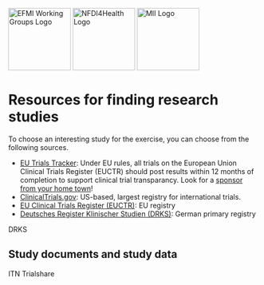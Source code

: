 <span class="logo"><img src="https://efmi.org/wp-content/uploads/2019/11/EFMI_Logo_new_wg-587x235.png" alt="EFMI Working Groups Logo" width="125"></span>
<span class="logo"><img src="https://www.nfdi4health.de/images/logo/nfdi4health.svg" alt="NFDI4Health Logo" width="125"></span>
<span class="logo"><img src="https://www.medizininformatik-initiative.de/themes/custom/mii/assets/img/Logo_MII_270px_Hoehe_de.png" alt="MII Logo" width="125"></span>

# Resources for finding research studies
To choose an interesting study for the exercise, you can choose from the following sources.

* [EU Trials Tracker](https://eu.trialstracker.net/): Under EU rules, all trials on the European Union Clinical Trials Register (EUCTR) should post results within 12 months of completion to support clinical trial transparancy. Look for a [sponsor from your home town](https://eu.trialstracker.net/?search)!
* [ClinicalTrials.gov](https://clinicaltrials.gov/): US-based, largest registry for international trials.
* [EU Clinical Trials Register (EUCTR)](https://www.clinicaltrialsregister.eu/ctr-search/search): EU registry
* [Deutsches Register Klinischer Studien (DRKS)](https://www.drks.de/): German primary registry

DRKS
## Study documents and study data
ITN Trialshare
